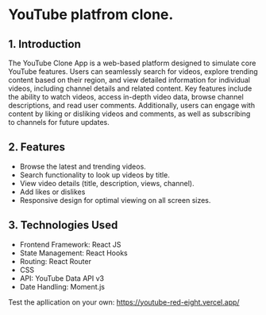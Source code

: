 # YouTube platfrom clone.

## 1. Introduction

The YouTube Clone App is a web-based platform designed to simulate core YouTube features. Users can seamlessly search for videos, explore trending content based on their region, and view detailed information for individual videos, including channel details and related content. Key features include the ability to watch videos, access in-depth video data, browse channel descriptions, and read user comments. Additionally, users can engage with content by liking or disliking videos and comments, as well as subscribing to channels for future updates.

## 2. Features

- Browse the latest and trending videos.
- Search functionality to look up videos by title.
- View video details (title, description, views, channel).
- Add likes or dislikes
- Responsive design for optimal viewing on all screen sizes.

## 3. Technologies Used
- Frontend Framework: React JS
- State Management: React Hooks 
- Routing: React Router
- CSS
- API: YouTube Data API v3
- Date Handling: Moment.js 

Test the apllication on your own: https://youtube-red-eight.vercel.app/